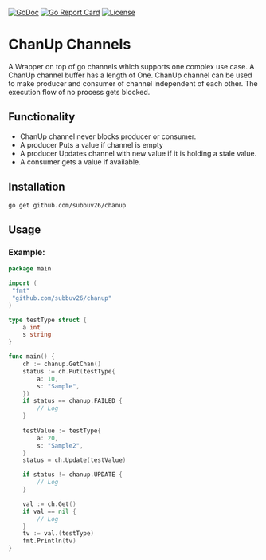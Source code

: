 [![GoDoc](https://godoc.org/github.com/subbuv26/chanup?status.svg)](https://pkg.go.dev/github.com/subbuv26/chanup)
[![Go Report Card](https://goreportcard.com/badge/github.com/subbuv26/chanup)](https://goreportcard.com/report/github.com/subbuv26/chanup)
[![License](https://img.shields.io/badge/License-Apache%202.0-blue.svg)](https://opensource.org/licenses/Apache-2.0)

# ChanUp Channels
A Wrapper on top of go channels which supports one complex use case. 
A ChanUp channel buffer has a length of One.
ChanUp channel can be used to make producer and consumer of channel independent of each other.
The execution flow of no process gets blocked. 

## Functionality
- ChanUp channel never blocks producer or consumer.
- A producer Puts a value if channel is empty
- A producer Updates channel with new value if it is holding a stale value.
- A consumer gets a value if available.

## Installation
```
go get github.com/subbuv26/chanup
```

## Usage
### Example:
```go
package main

import (
 "fmt"
 "github.com/subbuv26/chanup"
)

type testType struct {
	a int
	s string
}

func main() {
	ch := chanup.GetChan()
	status := ch.Put(testType{
		a: 10,
		s: "Sample",
	})
	if status == chanup.FAILED {
		// Log
	}
	
	testValue := testType{
		a: 20,
		s: "Sample2",
	}
	status = ch.Update(testValue)

	if status != chanup.UPDATE {
		// Log
	}

	val := ch.Get()
	if val == nil {
		// Log
	}
	tv := val.(testType)
	fmt.Println(tv)
}
```
